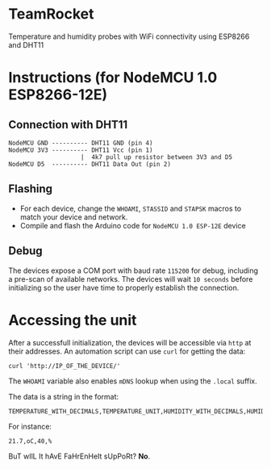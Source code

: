 # TeamRocket
Temperature and humidity probes with WiFi connectivity using ESP8266 and DHT11

# Instructions (for NodeMCU 1.0 ESP8266-12E)

## Connection with DHT11

```
NodeMCU GND ---------- DHT11 GND (pin 4)
NodeMCU 3V3 ---------- DHT11 Vcc (pin 1)
                    |  4k7 pull up resistor between 3V3 and D5
NodeMCU D5  ---------- DHT11 Data Out (pin 2)
```

## Flashing

- For each device, change the `WHOAMI`, `STASSID` and `STAPSK` macros to match
your device and network.
- Compile and flash the Arduino code for `NodeMCU 1.0 ESP-12E` device

## Debug

The devices expose a COM port with baud rate `115200` for debug, including a
pre-scan of available networks. The devices will wait `10 seconds` before
initializing so the user have time to properly establish the connection.

# Accessing the unit

After a successfull initialization, the devices will be accessible via `http`
at their addresses. An automation script can use `curl` for getting the data:

```
curl 'http://IP_OF_THE_DEVICE/'
```

The `WHOAMI` variable also enables `mDNS` lookup when using the `.local`
suffix.

The data is a string in the format:

```
TEMPERATURE_WITH_DECIMALS,TEMPERATURE_UNIT,HUMIDITY_WITH_DECIMALS,HUMIDITY_UNIT
```

For instance:

```
21.7,oC,40,%
```

BuT wIlL It hAvE FaHrEnHeIt sUpPoRt? **No**.
